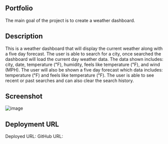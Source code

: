 ## Portfolio
The main goal of the project is to create a weather dashboard.

## Description 
This is a weather dashboard that will display the current weather along with a five day forecast. The user is able to search for a city, once searched the dashboard will load the current day weather data. The data shown includes: city, date, temperature (℉), humidity, feels like temperature (℉), and wind (MPH). The user will also be shown a five day forecast which data includes: temperature (℉) and feels like temperature (℉). The user is able to see recent or past searches and can also clear the search history. 

## Screenshot
![image](https://user-images.githubusercontent.com/112743562/198216043-5ca45d41-4c19-404f-8303-eabe59225c67.png)


## Deployment URL
Deployed URL: 
GitHub URL: 
